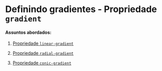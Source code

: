 # Definindo gradientes - Propriedade `gradient`

#### Assuntos abordados: 

1. [Propriedade `linear-gradient`](aulas/22.1-gradiente-linear)

2. [Propriedade `radial-gradient`](aulas/22.2-gradiente-radial)

3. [Propriedade `conic-gradient`](aulas/22.3-gradiente-conic)

   
